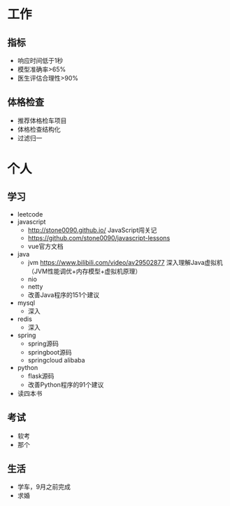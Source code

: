 # 工作
## 指标
- 响应时间低于1秒
- 模型准确率>65%
- 医生评估合理性>90%

## 体格检查
- 推荐体格检车项目
- 体格检查结构化
- 过滤归一

# 个人
## 学习
- leetcode
- javascript
	 - http://stone0090.github.io/ JavaScript闯关记
	 - https://github.com/stone0090/javascript-lessons
	 - vue官方文档
- java
	 - jvm https://www.bilibili.com/video/av29502877 深入理解Java虚拟机（JVM性能调优+内存模型+虚拟机原理）
	 - nio
	 - netty
	 - 改善Java程序的151个建议
- mysql
     - 深入
- redis
     - 深入
- spring
	 - spring源码
	 - springboot源码
	 - springcloud alibaba
- python
	 - flask源码
	 - 改善Python程序的91个建议
- 读四本书

## 考试
- 软考
- 那个

## 生活
- 学车，9月之前完成
- 求婚
